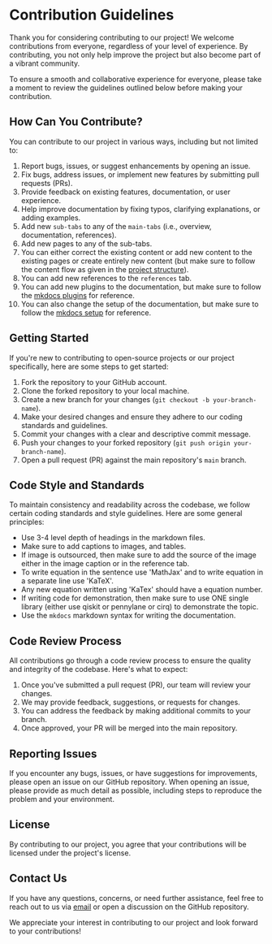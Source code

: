 # Contribution Guidelines

Thank you for considering contributing to our project! We welcome contributions from everyone, regardless of your level of experience. By contributing, you not only help improve the project but also become part of a vibrant community.

To ensure a smooth and collaborative experience for everyone, please take a moment to review the guidelines outlined below before making your contribution.

## How Can You Contribute?

You can contribute to our project in various ways, including but not limited to:

1. Report bugs, issues, or suggest enhancements by opening an issue.
2. Fix bugs, address issues, or implement new features by submitting pull requests (PRs).
3. Provide feedback on existing features, documentation, or user experience.
4. Help improve documentation by fixing typos, clarifying explanations, or adding examples.
5. Add new `sub-tabs` to any of the `main-tabs` (i.e., overview, documentation, references).
6. Add new pages to any of the sub-tabs.
7. You can either correct the existing content or add new content to the existing pages or create entirely new content (but make sure to follow the content flow as given in the [project structure](#project-structure)).
8. You can add new references to the `references` tab.
9. You can add new plugins to the documentation, but make sure to follow the [mkdocs plugins](https://squidfunk.github.io/mkdocs-material/plugins/) for reference.
10. You can also change the setup of the documentation, but make sure to follow the [mkdocs setup](https://squidfunk.github.io/mkdocs-material/setup/) for reference.


## Getting Started

If you're new to contributing to open-source projects or our project specifically, here are some steps to get started:

1. Fork the repository to your GitHub account.
2. Clone the forked repository to your local machine.
3. Create a new branch for your changes (`git checkout -b your-branch-name`).
4. Make your desired changes and ensure they adhere to our coding standards and guidelines.
5. Commit your changes with a clear and descriptive commit message.
6. Push your changes to your forked repository (`git push origin your-branch-name`).
7. Open a pull request (PR) against the main repository's `main` branch.

## Code Style and Standards

To maintain consistency and readability across the codebase, we follow certain coding standards and style guidelines. Here are some general principles:

- Use 3-4 level depth of headings in the markdown files.
- Make sure to add captions to images, and tables.
- If image is outsourced, then make sure to add the source of the image either in the image caption or in the reference tab.
- To write equation in the sentence use 'MathJax' and to write equation in a separate line use 'KaTeX'.
- Any new equation written using 'KaTex' should have a equation number.
- If writing code for demonstration, then make sure to use ONE single library (either use qiskit or pennylane or cirq) to demonstrate the topic.
- Use the `mkdocs` markdown syntax for writing the documentation.

## Code Review Process

All contributions go through a code review process to ensure the quality and integrity of the codebase. Here's what to expect:

1. Once you've submitted a pull request (PR), our team will review your changes.
2. We may provide feedback, suggestions, or requests for changes.
3. You can address the feedback by making additional commits to your branch.
4. Once approved, your PR will be merged into the main repository.

## Reporting Issues

If you encounter any bugs, issues, or have suggestions for improvements, please open an issue on our GitHub repository. When opening an issue, please provide as much detail as possible, including steps to reproduce the problem and your environment.

## License

By contributing to our project, you agree that your contributions will be licensed under the project's license.

## Contact Us

If you have any questions, concerns, or need further assistance, feel free to reach out to us via [email](mailto:sohamsatishbhoir@gmail.com) or open a discussion on the GitHub repository.

We appreciate your interest in contributing to our project and look forward to your contributions!
